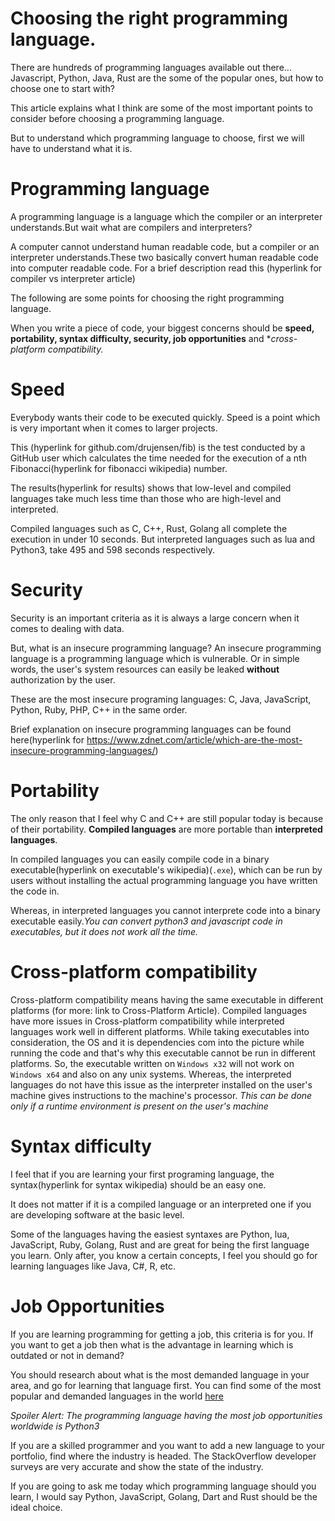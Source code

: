 # Choosing the right programming language.

There are hundreds of programming languages available out there... Javascript, Python, Java, Rust are the some of the popular ones, but how to choose one to start with?

This article explains what I think are some of the most important points to consider before choosing a programming language.

But to understand which programming language to choose,
first we will have to understand what it is.

# Programming language

A programming language is a language which the compiler or an interpreter understands.But wait what are compilers and interpreters?

A computer cannot understand human readable code, but a compiler or an interpreter understands.These two basically convert human readable code into computer readable code.
For a brief description read this (hyperlink for compiler vs interpreter article)

The following are some points for choosing the right programming language.

When you write a piece of code, your biggest concerns should be **speed, portability, syntax difficulty, security, job opportunities** and **cross-platform compatibility.*

# Speed
Everybody wants their code to be executed quickly. Speed is a point which is very important when it comes to larger projects.

This (hyperlink for github.com/drujensen/fib) is the test conducted by a GitHub user which calculates the time needed for the execution of a nth Fibonacci(hyperlink for fibonacci wikipedia) number.

The results(hyperlink for results) shows that low-level and compiled languages take much less time than those who are high-level and interpreted.

Compiled languages such as C, C++, Rust, Golang all complete the execution in under 10 seconds.
But interpreted languages such as lua and Python3, take 495 and 598 seconds respectively.

# Security
Security is an important criteria as it is always a large concern when it comes to dealing with data.

But, what is an insecure programming language? An insecure programming language is a programming language which is vulnerable. Or in simple words, the user's system resources can easily be leaked **without** authorization by the user.

These are the most insecure programing languages: C, Java, JavaScript, Python, Ruby, PHP, C++ in the same order.

Brief explanation on insecure programming languages can be found here(hyperlink for https://www.zdnet.com/article/which-are-the-most-insecure-programming-languages/)

# Portability
The only reason that I feel why C and C++ are still popular today is because of their portability.
**Compiled languages** are more portable than **interpreted languages**.

In compiled languages you can easily compile code in a binary executable(hyperlink on executable's wikipedia)(```.exe```), which can be run by users without installing the actual programming language you have written the code in.

Whereas, in interpreted languages you cannot interprete code into a binary executable easily.*You can convert python3 and javascript code in executables, but it does not work all the time.*

# Cross-platform compatibility
Cross-platform compatibility means having the same executable in different platforms (for more: link to Cross-Platform Article).
Compiled languages have more issues in Cross-platform compatibility while interpreted languages work well in different platforms.
While taking executables into consideration, the OS and it is dependencies com into the picture while running the code and that's why this executable cannot be run in different platforms.
So, the executable written on ```Windows x32``` will not work on ```Windows x64``` and also on any unix systems.
Whereas, the interpreted languages do not have this issue as the interpreter installed on the user's machine gives instructions to the machine's processor.
_This can be done only if a runtime environment is present on the user's machine_

# Syntax difficulty
I feel that if you are learning your first programing language, the syntax(hyperlink for syntax wikipedia) should be an easy one.

It does not matter if it is a compiled language or an interpreted one if you are developing software at the basic level.

Some of the languages having the easiest syntaxes are Python, lua, JavaScript, Ruby, Golang, Rust and are great for being the first language you learn.
Only after, you know a certain concepts, I feel you should go for learning languages like Java, C#, R, etc.

# Job Opportunities
If you are learning programming for getting a job, this criteria is for you. 
If you want to get a job then what is the advantage in learning which is outdated or not in demand?

You should research about what is the most demanded language in your area, and go for learning that language first.
You can find some of the most popular and demanded languages in the world [here](https://towardsdatascience.com/top-10-in-demand-programming-languages-to-learn-in-2020-4462eb7d8d3e)

_Spoiler Alert: The programming language having the most job opportunities worldwide is Python3_

If you are a skilled programmer and you want to add a new language to your portfolio, find where the industry is headed. 
The StackOverflow developer surveys are very accurate and show the state of the industry. 

If you are going to ask me today which programming language should you learn, I would say Python, JavaScript, Golang, Dart and Rust should be the ideal choice.
